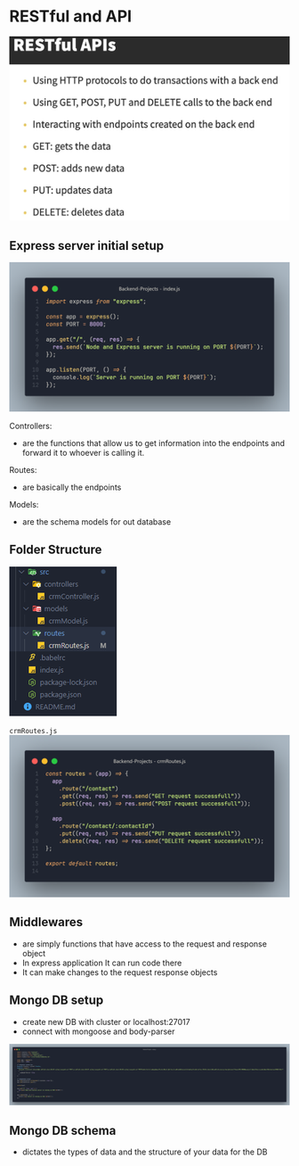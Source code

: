 # RESTful and API

![RESTful APIs](image-1.png)

## Express server initial setup

![express setup](image-2.png)

Controllers:

- are the functions that allow us to get information into the endpoints and forward it to whoever is calling it.

Routes:

- are basically the endpoints

Models:

- are the schema models for out database

## Folder Structure

![Folder structure](image.png)

`crmRoutes.js`
![routes](image-3.png)

## Middlewares

- are simply functions that have access to the request and response object
- In express application It can run code there
- It can make changes to the request response objects

## Mongo DB setup

- create new DB with cluster or localhost:27017
- connect with mongoose and body-parser

![mongoose setup](image-4.png)

## Mongo DB schema

- dictates the types of data and the structure of your data for the DB
